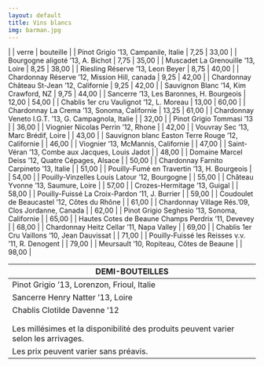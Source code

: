 ```yaml
---
layout: default
title: Vins blancs
img: barman.jpg
---
```


| | verre | bouteille |
| Pinot Grigio ’13, Campanile, Italie | 7,25 | 33,00 |
| Bourgogne aligoté ’13, A. Bichot | 7,75 | 35,00 |
| Muscadet La Grenouille ’13, Loire | 8,25 | 38,00 |
| Riesling Réserve ’13, Leon Beyer | 8,75 | 40,00 |
| Chardonnay Réserve ’12, Mission Hill, canada | 9,25 | 42,00 |
| Chardonnay Château St-Jean ’12, Californie | 9,25 | 42,00 |
| Sauvignon Blanc ’14, Kim Crawford, NZ | 9,75 | 44,00 |
| Sancerre ’13, Les Baronnes, H. Bourgeois | 12,00 | 54,00 |
| Chablis 1er cru Vaulignot ’12, L. Moreau | 13,00 | 60,00 |
| Chardonnay La Crema ’13, Sonoma, Californie | 13,25 | 61,00 |
| Chardonnay Veneto I.G.T. ’13, G. Campagnola, Italie | | 32,00 |
| Pinot Grigio Tommasi ’13 | | 36,00 |
| Viognier Nicolas Perrin ’12, Rhone | | 42,00 |
| Vouvray Sec ’13, Marc Brédif, Loire | | 43,00 |
| Sauvignon blanc Easton Terre Rouge ’12, Californie | | 46,00 |
| Viognier ’13, McMannis, Californie | | 47,00 |
| Saint-Véran ’13, Combe aux Jacques, Louis Jadot | | 48,00 |
| Domaine Marcel Deiss ’12, Quatre Cépages, Alsace | | 50,00 |
| Chardonnay Farnito Carpineto ’13, Italie | | 51,00 |
| Pouilly-Fumé en Travertin ’13, H. Bourgeois | | 54,00 |
| Pouilly-Vinzelles Louis Latour ’12, Bourgogne | | 55,00 |
| Château Yvonne ’13, Saumure, Loire | | 57,00 |
| Crozes-Hermitage ’13, Guigal | | 58,00 |
| Pouilly-Fuissé La Croix-Pardon ’11, J. Burrier | | 59,00 |
| Coudoulet de Beaucastel ’12, Côtes du Rhône | | 61,00 |
| Chardonnay Village Rés.’09, Clos Jordanne, Canada | | 62,00 |
| Pinot Grigio Seghesio ’13, Sonoma, Californie | | 65,00 |
| Hautes Cotes de Beaune Champs Perdrix ’11, Devevey | | 68,00 |
| Chardonnay Heitz Cellar ’11, Napa Valley | | 69,00 |
| Chablis 1er Cru Vaillons ’10, Jean Dauvissat | | 71,00 |
| Pouilly-Fuissé les Reisses v.v. ’11, R. Denogent | | 79,00 |
| Meursault ’10, Ropiteau, Côtes de Beaune | | 98,00 |


| DEMI-BOUTEILLES |
|--|
| Pinot Grigio ’13, Lorenzon, Frioul, Italie | 25,00 |
| Sancerre Henry Natter ’13, Loire | 34,00 |
| Chablis Clotilde Davenne ’12 | 35,00 |
|||
|||
| Les millésimes et la disponibilité des produits peuvent varier selon les arrivages. |
| Les prix peuvent varier sans préavis.  |